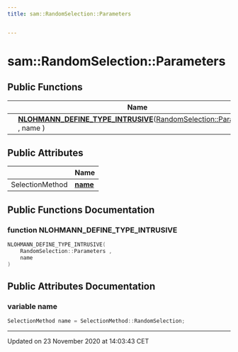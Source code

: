 ```yaml
---
title: sam::RandomSelection::Parameters


---
```


# sam::RandomSelection::Parameters



















## Public Functions

|                | Name           |
| -------------- | -------------- |
|  | **[NLOHMANN_DEFINE_TYPE_INTRUSIVE](/doxygen/Classes/structsam_1_1_random_selection_1_1_parameters/#function-nlohmann_define_type_intrusive)**([RandomSelection::Parameters](/doxygen/Classes/structsam_1_1_random_selection_1_1_parameters/) , name )  |


## Public Attributes

|                | Name           |
| -------------- | -------------- |
| SelectionMethod | **[name](/doxygen/Classes/structsam_1_1_random_selection_1_1_parameters/#variable-name)**  |














## Public Functions Documentation

### function NLOHMANN_DEFINE_TYPE_INTRUSIVE

```cpp
NLOHMANN_DEFINE_TYPE_INTRUSIVE(
    RandomSelection::Parameters ,
    name 
)
```































## Public Attributes Documentation

### variable name

```cpp
SelectionMethod name = SelectionMethod::RandomSelection;
```

































-------------------------------

Updated on 23 November 2020 at 14:03:43 CET